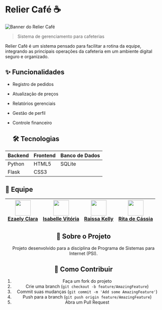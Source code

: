 # Relier Café ☕

![Banner do Relier Café](images/photo-1445116572660-236099ec97a0.avif?raw=true)

> Sistema de gerenciamento para cafeterias

Relier Café é um sistema pensado para facilitar a rotina da equipe, integrando as principais operações da cafeteria em um ambiente digital seguro e organizado.

## ✨ Funcionalidades

- Registro de pedidos
- Atualização de preços
- Relatórios gerenciais
- Gestão de perfil
- Controle financeiro


  ## 🛠 **Tecnologias**  
| Backend       | Frontend    | Banco de Dados |  
|---------------|-------------|----------------|  
| Python        | HTML5       | SQLite         |  
| Flask         | CSS3        |                |  



## 👥 **Equipe**  
<div align="center">  

| [<img src="https://via.placeholder.com/100" width="50"><br>Ezaely Clara](https://github.com/Ezaellyclara) | [<img src="https://via.placeholder.com/100" width="50"><br>Isabelle Vitória](https://github.com/Isa3110) | [<img src="https://via.placeholder.com/100" width="50"><br>Raissa Kelly](https://github.com/raiwyzs) | [<img src="https://via.placeholder.com/100" width="50"><br>Rita de Cássia](https://github.com/Ritaaissac) |  
|---------------------------------------------------------------------------------------|------------------------------------------------------------------------------------------|--------------------------------------------------------------------------------------|----------------------------------------------------------------------------------------|  

  

## 📝 Sobre o Projeto

Projeto desenvolvido para a disciplina de Programa de Sistemas para Internet (PSI).

## 📌 Como Contribuir

1. Faça um fork do projeto
2. Crie uma branch (`git checkout -b feature/AmazingFeature`)
3. Commit suas mudanças (`git commit -m 'Add some AmazingFeature'`)
4. Push para a branch (`git push origin feature/AmazingFeature`)
5. Abra um Pull Request
